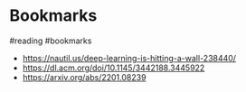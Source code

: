 # Bookmarks
#reading #bookmarks 

- https://nautil.us/deep-learning-is-hitting-a-wall-238440/
- https://dl.acm.org/doi/10.1145/3442188.3445922
- https://arxiv.org/abs/2201.08239